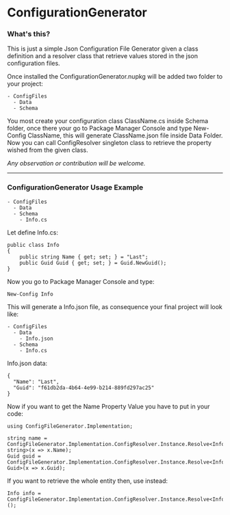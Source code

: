 # ConfigurationGenerator


### What's this?
This is just a simple Json Configuration File Generator given a class definition and a resolver class that retrieve values stored in the
json configuration files.

Once installed the ConfigurationGenerator.nupkg will be added two folder to your project:
```
- ConfigFiles
  - Data
  - Schema
```
You most create your configuration class ClassName.cs inside Schema folder, once there your go to Package Manager Console and type 
New-Config ClassName, this will generate ClassName.json file inside Data Folder. Now you can call ConfigResolver singleton class to 
retrieve the property wished from the given class.

_Any observation or contribution will be welcome._
***

### ConfigurationGenerator Usage Example
```
- ConfigFiles
  - Data
  - Schema
    - Info.cs
 ``` 
  Let define Info.cs:
  ```
  public class Info
  {
      public string Name { get; set; } = "Last";
      public Guid Guid { get; set; } = Guid.NewGuid();
  }
```

Now you go to Package Manager Console and type:
```
New-Config Info
```

This will generate a Info.json file, as consequence your final project will look like:
```
- ConfigFiles
  - Data
    - Info.json
  - Schema
    - Info.cs
```
Info.json data:
```
{
  "Name": "Last",
  "Guid": "f61db2da-4b64-4e99-b214-889fd297ac25"
}
```

Now if you want to get the Name Property Value you have to put in your code:
```
using ConfigFileGenerator.Implementation;

string name = ConfigFileGenerator.Implementation.ConfigResolver.Instance.Resolve<Info, string>(x => x.Name);
Guid guid = ConfigFileGenerator.Implementation.ConfigResolver.Instance.Resolve<Info, Guid>(x => x.Guid);
```
If you want to retrieve the whole entity then, use instead:
```
Info info = ConfigFileGenerator.Implementation.ConfigResolver.Instance.Resolve<Info>();
```
